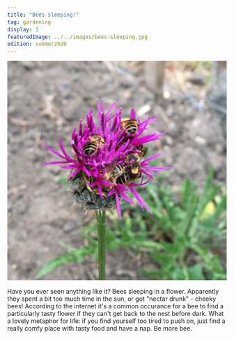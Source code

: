 ```yaml
---
title: "Bees sleeping!"
tag: gardening
display: 3
featuredImage: ../../images/bees-sleeping.jpg
edition: summer2020
---
```

![Bees sleeping](../../images/bees-sleeping.jpg)

Have you ever seen anything like it? Bees sleeping in a flower. Apparently they spent a bit too much time in the sun, or got "nectar drunk" - cheeky bees! According to the internet it's a common occurance for a bee to find a particularly tasty flower if they can't get back to the nest before dark. What a lovely metaphor for life: if you find yourself too tired to push on, just find a really comfy place with tasty food and have a nap. Be more bee. 